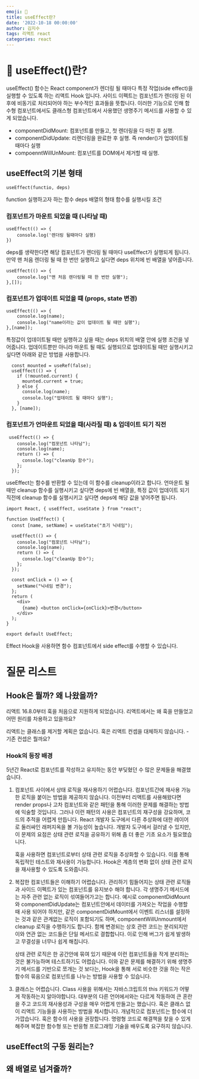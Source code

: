 ```yaml
---
emoji: 🚀
title: useEffect란?
date: '2022-10-18 00:00:00'
author: 김지수
tags: 리액트 react 
categories: react
---
```


# 🚀 useEffect()란?
useEffect() 함수는 React component가 렌더링 될 때마다 특정 작업(side effect)을 실행할 수 있도록 하는 리액트 Hook 입니다. 사이드 이펙트는 컴포넌트가 렌더링 된 이후에 비동기로 처리되어야 하는 부수적인 효과들을 뜻합니다. 이러한 기능으로 인해 함수형 컴포넌트에서도 클래스형 컴포넌트에서 사용했던 생명주기 메서드를 사용할 수 있게 되었습니다.

- componentDidMount: 컴포넌트를 만들고, 첫 렌더링을 다 마친 후 실행.
- componentDidUpdate: 리렌더링을 완료한 후 실행. 즉 render()가 업데이트될 때마다 실행
- compoenntWillUnMount: 컴포넌트를 DOM에서 제거할 때 실행.

## useEffect의 기본 형태
```
useEffect(functio, deps)
```
function 실행하고자 하는 함수
deps 배열의 형태 함수를 실행시킬 조건

### 컴포넌트가 마운트 되었을 때 (나타날 때)
```
useEffect(() => {
    console.log('렌더링 될때마다 실행)
})
```
deps를 생략한다면 해당 컴포넌트가 렌더링 될 때마다 useEffect가 실행되게 됩니다. 만약 맨 처음 렌더링 될 때 한 번만 실행하고 싶다면 deps 위치에 빈 배열을 넣어줍니다.
```
useEffect(() => {
    console.log("맨 처음 렌더링될 때 한 번만 실행");
},[]);
```

### 컴포넌트가 업데이트 되었을 떄 (props, state 변경)
```
useEffect(() => {
    console.log(name);
    console.log("name이라는 값이 업데이트 될 때만 실행");
},[name]);
```
특정값이 업데이트될 때만 실행하고 싶을 때는 deps 위치의 배열 안에 실행 조건을 넣어줍니다. 업데이트뿐만 아니라 마운트 될 때도 실행되므로 업데이트될 때만 실행시키고 싶다면 아래와 같은 방법을 사용합니다.

```
  const mounted = useRef(false);
  useEffect(() => {
    if (!mounted.current) {
      mounted.current = true;
    } else {
      console.log(name);
      console.log("업데이트 될 때마다 실행");
    }
  }, [name]);
```

### 컴포넌트가 언마운트 되었을 때(사라질 때) & 업데이트 되기 직전
```
 useEffect(() => {
    console.log("컴포넌트 나타남");
    console.log(name);
    return () => {
      console.log("cleanUp 함수");
    };
  });
```
useEffect는 함수를 반환할 수 있는데 이 함수를 cleanup이라고 합니다.
언마운트 될 때만 cleanup 함수를 실행시키고 싶다면 deps에 빈 배열을,
특정 값이 업데이트 되기 직전에 cleanup 함수를 실행시키고 싶다면 deps에 해당 값을 넣어주면 됩니다.
```
import React, { useEffect, useState } from "react";

function UseEffect() {
  const [name, setName] = useState("초기 닉네임");

  useEffect(() => {
    console.log("컴포넌트 나타남");
    console.log(name);
    return () => {
      console.log("cleanUp 함수");
    };
  });

  const onClick = () => {
    setName("닉네임 변경");
  };
  return (
    <div>
      {name} <button onClick={onClick}>변경</button>
    </div>
  );
}

export default UseEffect;
```

Effect Hook을 사용하면 함수 컴포넌트에서 side effect를 수행할 수 있습니다.


# 질문 리스트

## Hook은 뭘까? 왜 나왔을까?
리액트 16.8.0부터 훅을 처음으로 지원하게 되었습니다. 리액트에서는 왜 훅을 만들었고 어떤 원리를 차용하고 있을까요?

리액트는 클래스를 제거할 계획은 없습니다.
훅은 리액트 컨셉을 대체하지 않습니다. - 기존 컨셉은 뭘까요?

### Hook의 등장 배경
5년간 React로 컴포넌트를 작성하고 유지하는 동안 부딪혔던 수 많은 문제들을 해결했습니다. 

1. 컴포넌트 사이에서 상태 로직을 재사용하기 어렵습니다.
    컴포넌트간에 재사용 가능한 로직을 붙이는 방법을 제공하지 않습니다. 이전부터 리액트를 사용해왔다면 render props나 고차 컴포넌트와 같은 패턴을 통해 이러한 문제를 해결하는 방법에 익술할 것입니다. 그러나 이런 패턴의 사용은 컴포넌트의 재구성을 강요하며, 코드의 추적을 어렵게 만듭니다. React 개발자 도구에서 다른 추상화에 대한 레이어로 둘러싸인 래퍼지옥을 볼 가능성이 높습니다. 개발자 도구에서 걸러낼 수 있지만, 이 문제의 요점은 상태 관련 로직을 공유하기 위해 좀 더 좋은 기초 요소가 필요했습니다.

    훅을 사용하면 컴포넌트로부터 상태 관련 로직을 추상화할 수 있습니다. 이를 통해 독립적인 테스트와 재사용이 가능합니다. Hook은 계층의 변화 없이 상태 관련 로직을 재사용할 수 있도록 도와줍니다.

2. 복잡한 컴포넌트들은 이해하기 어렵습니다. 
    관리하기 힘들어지는 상태 관련 로직들과 사이드 이펙트가 있는 컴포넌트를 유지보수 해야 합니다. 각 생명주기 메서드에는 자주 관련 없는 로직이 섞여들어가고는 합니다. 예시로 componentDidMount 와 componentDidUpdate는 컴포넌트안에서 데이터를 가져오는 작업을 수행할 때 사용 되어야 하지만, 같은 componentDidMount에서 이벤트 리스너를 설정하는 것과 같은 관계없는 로직이 포함되기도 하며, componentWillUnmount에서 cleanup 로직을 수행하기도 합니다. 함께 변경되는 상호 관련 코드는 분리되지만 이와 연관 없는 코드들은 단일 메서드로 결합합니다. 이로 인해 버그가 쉽게 발생하고 무결성을 너무나 쉽게 해칩니다.

    상태 관련 로직은 한 공간안에 묶여 있기 때문에 이런 컴포넌트들을 작게 분리하는 것은 불가능하며 테스트하기도 어렵습니다. 이와 같은 문제를 해결하기 위해 생명주기 메서드를 기반으로 쪼개는 것 보다는, Hook을 통해 서로 비슷한 것을 하는 작은 함수의 묶음으로 컴포넌트를 나누는 방법을 사용할 수 있습니다.

3. 클래스는 어렵습니다.
    Class 사용을 위해서는 자바스크립트의 this 키워드가 어떻게 작동하는지 알아야합니다. 대부분의 다른 언어에서와는 다르게 작동하여 큰 혼란을 주고 코드의 재사용성과 구성을 매우 어렵게 만들고는 했습니다. 훅은 클래스 없이 리액트 기능들을 사용하는 방법을 제시합니다. 개념적으로 컴포넌트는 함수에 더 가깝습니다. 훅은 함수의 사용을 권장합니다. 명령형 코드로 해결책을 찾을 수 있게 해주며 복잡한 함수형 또는 반응형 프로그래밍 기술을 배우도록 요구하지 않습니다.


## useEffect의 구동 원리는?

## 왜 배열로 넘겨줄까?